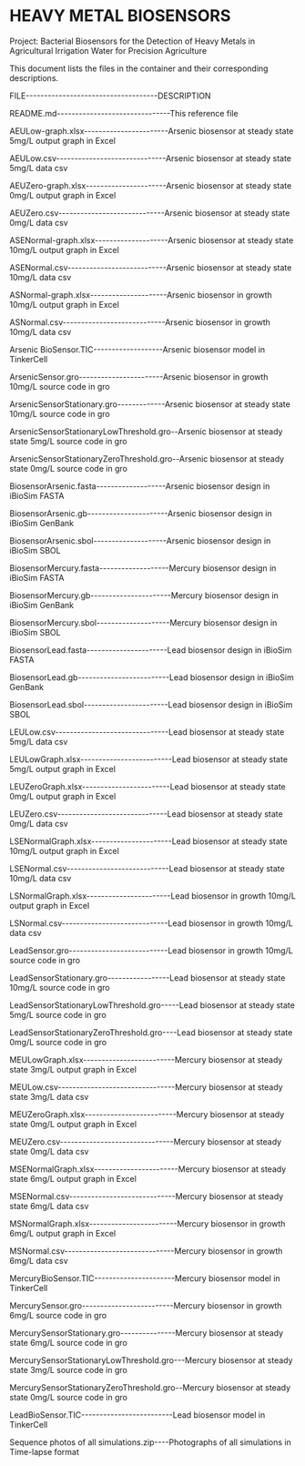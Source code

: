 # HEAVY METAL BIOSENSORS

Project: Bacterial Biosensors for the Detection of Heavy Metals in Agricultural Irrigation Water for Precision Agriculture

This document lists the files in the container and their corresponding descriptions.

FILE------------------------------------DESCRIPTION

README.md-------------------------------This reference file

AEULow-graph.xlsx-----------------------Arsenic biosensor at steady state 5mg/L output graph in Excel

AEULow.csv------------------------------Arsenic biosensor at steady state 5mg/L data csv

AEUZero-graph.xlsx----------------------Arsenic biosensor at steady state 0mg/L output graph in Excel

AEUZero.csv-----------------------------Arsenic biosensor at steady state 0mg/L data csv

ASENormal-graph.xlsx--------------------Arsenic biosensor at steady state 10mg/L output graph in Excel

ASENormal.csv---------------------------Arsenic biosensor at steady state 10mg/L data csv

ASNormal-graph.xlsx---------------------Arsenic biosensor in growth 10mg/L output graph in Excel

ASNormal.csv----------------------------Arsenic biosensor in growth 10mg/L data csv

Arsenic BioSensor.TIC-------------------Arsenic biosensor model in TinkerCell

ArsenicSensor.gro-----------------------Arsenic biosensor in growth 10mg/L source code in gro

ArsenicSensorStationary.gro-------------Arsenic biosensor at steady state 10mg/L source code in gro

ArsenicSensorStationaryLowThreshold.gro--Arsenic biosensor at steady state 5mg/L source code in gro

ArsenicSensorStationaryZeroThreshold.gro--Arsenic biosensor at steady state 0mg/L source code in gro

BiosensorArsenic.fasta-------------------Arsenic biosensor design in iBioSim FASTA

BiosensorArsenic.gb----------------------Arsenic biosensor design in iBioSim GenBank

BiosensorArsenic.sbol--------------------Arsenic biosensor design in iBioSim SBOL

BiosensorMercury.fasta-------------------Mercury biosensor design in iBioSim FASTA

BiosensorMercury.gb----------------------Mercury biosensor design in iBioSim GenBank

BiosensorMercury.sbol--------------------Mercury biosensor design in iBioSim SBOL

BiosensorLead.fasta----------------------Lead biosensor design in iBioSim FASTA

BiosensorLead.gb-------------------------Lead biosensor design in iBioSim GenBank

BiosensorLead.sbol-----------------------Lead biosensor design in iBioSim SBOL

LEULow.csv-------------------------------Lead biosensor at steady state 5mg/L data csv

LEULowGraph.xlsx-------------------------Lead biosensor at steady state 5mg/L output graph in Excel

LEUZeroGraph.xlsx------------------------Lead biosensor at steady state 0mg/L output graph in Excel

LEUZero.csv------------------------------Lead biosensor at steady state 0mg/L data csv

LSENormalGraph.xlsx----------------------Lead biosensor at steady state 10mg/L output graph in Excel

LSENormal.csv----------------------------Lead biosensor at steady state 10mg/L data csv

LSNormalGraph.xlsx-----------------------Lead biosensor in growth 10mg/L output graph in Excel

LSNormal.csv-----------------------------Lead biosensor in growth 10mg/L data csv

LeadSensor.gro---------------------------Lead biosensor in growth 10mg/L source code in gro

LeadSensorStationary.gro-----------------Lead biosensor at steady state 10mg/L source code in gro

LeadSensorStationaryLowThreshold.gro-----Lead biosensor at steady state 5mg/L source code in gro

LeadSensorStationaryZeroThreshold.gro----Lead biosensor at steady state 0mg/L source code in gro

MEULowGraph.xlsx-------------------------Mercury biosensor at steady state 3mg/L output graph in Excel

MEULow.csv--------------------------------Mercury biosensor at steady state 3mg/L data csv

MEUZeroGraph.xlsx-------------------------Mercury biosensor at steady state 0mg/L output graph in Excel

MEUZero.csv-------------------------------Mercury biosensor at steady state 0mg/L data csv

MSENormalGraph.xlsx-----------------------Mercury biosensor at steady state 6mg/L output graph in Excel

MSENormal.csv-----------------------------Mercury biosensor at steady state 6mg/L data csv

MSNormalGraph.xlsx------------------------Mercury biosensor in growth 6mg/L output graph in Excel

MSNormal.csv------------------------------Mercury biosensor in growth 6mg/L data csv

MercuryBioSensor.TIC----------------------Mercury biosensor model in TinkerCell

MercurySensor.gro-------------------------Mercury biosensor in growth 6mg/L source code in gro

MercurySensorStationary.gro---------------Mercury biosensor at steady state 6mg/L source code in gro

MercurySensorStationaryLowThreshold.gro---Mercury biosensor at steady state 3mg/L source code in gro

MercurySensorStationaryZeroThreshold.gro--Mercury biosensor at steady state 0mg/L source code in gro

LeadBioSensor.TIC-------------------------Lead biosensor model in TinkerCell

Sequence photos of all simulations.zip----Photographs of all simulations in Time-lapse format
